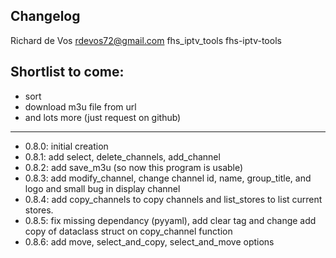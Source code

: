 ## Changelog

Richard de Vos <rdevos72@gmail.com>
fhs_iptv_tools
fhs-iptv-tools

Shortlist to come:
------------------

- sort
- download m3u file from url
- and lots more (just request on github)

--------------------------------------------------------------
- 0.8.0: initial creation
- 0.8.1: add select, delete_channels, add_channel
- 0.8.2: add save_m3u (so now this program is usable)
- 0.8.3: add modify_channel, change channel id, name, group_title, and logo and small bug in display channel
- 0.8.4: add copy_channels to copy channels and list_stores to list current stores.
- 0.8.5: fix missing dependancy (pyyaml), add clear tag and change add copy of dataclass struct on copy_channel function
- 0.8.6: add move, select_and_copy, select_and_move options
